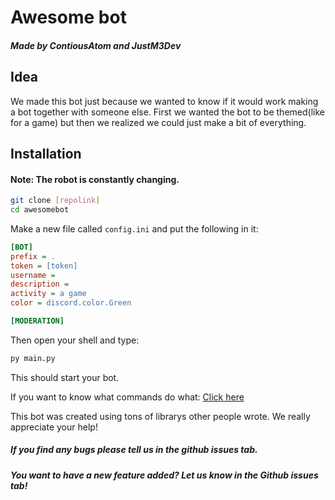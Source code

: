 Awesome bot
=====
##### Made by ContiousAtom and JustM3Dev

## Idea
We made this bot just because we wanted to know if it would work making a bot together with someone else. First we wanted the bot to be themed(like for a game) but then we realized we could just make a bit of everything.

## Installation
#### Note: The robot is constantly changing.

```bash
git clone [repolink]
cd awesomebot
```
Make a new file called `config.ini` and put the following in it:

```ini
[BOT]
prefix = .
token = [token]
username = 
description = 
activity = a game
color = discord.color.Green

[MODERATION]
```
Then open your shell and type:
```bash
py main.py
```
This should start your bot.

If you want to know what commands do what:
[Click here](https://readthedocs.io/bots/awesomebot/docs/ "AwesomeBot Docs")

This bot was created using tons of librarys other people wrote.
We really appreciate your help!

##### If you find any bugs please tell us in the github issues tab.
##### You want to have a new feature added? Let us know in the Github issues tab!
